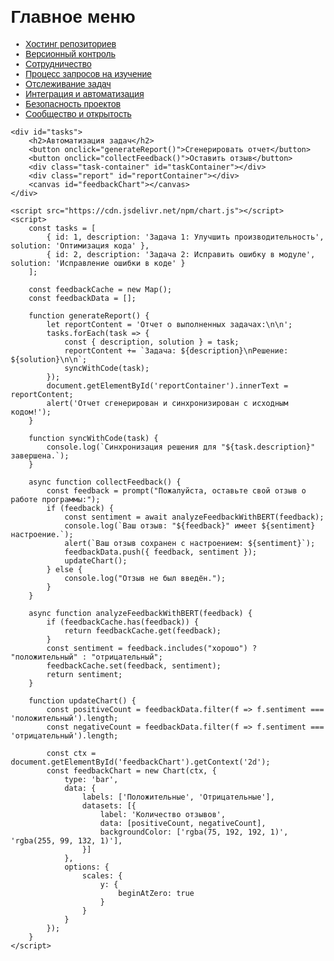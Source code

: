 <!DOCTYPE html>
<html lang="ru">
<head>
    <meta charset="UTF-8">
    <meta http-equiv="X-UA-Compatible" content="IE=edge">
    <meta name="viewport" content="width=device-width, initial-scale=1.0">
    <title>Прототип Программы</title>
    <style>
        body {
            font-family: Arial, sans-serif;
            margin: 20px;
        }
        button {
            margin-top: 10px;
        }
        .task-container {
            margin-top: 20px;
            padding: 10px;
            background-color: #f9f9f9;
        }
        .report {
            margin-top: 20px;
            padding: 10px;
            border: 1px solid #ddd;
            background-color: #eef;
        }
        canvas {
            margin-top: 20px;
        }
    </style>
</head>
<body>
    <h1>Главное меню</h1>
    <ul>
        <li><a href="#hosting">Хостинг репозиториев</a></li>
        <li><a href="#version-control">Версионный контроль</a></li>
        <li><a href="#collaboration">Сотрудничество</a></li>
        <li><a href="#pull-requests">Процесс запросов на изучение</a></li>
        <li><a href="#task-tracking">Отслеживание задач</a></li>
        <li><a href="#integration">Интеграция и автоматизация</a></li>
        <li><a href="#security">Безопасность проектов</a></li>
        <li><a href="#community">Сообщество и открытость</a></li>
    </ul>

    <div id="tasks">
        <h2>Автоматизация задач</h2>
        <button onclick="generateReport()">Сгенерировать отчет</button>
        <button onclick="collectFeedback()">Оставить отзыв</button>
        <div class="task-container" id="taskContainer"></div>
        <div class="report" id="reportContainer"></div>
        <canvas id="feedbackChart"></canvas>
    </div>

    <script src="https://cdn.jsdelivr.net/npm/chart.js"></script>
    <script>
        const tasks = [
            { id: 1, description: 'Задача 1: Улучшить производительность', solution: 'Оптимизация кода' },
            { id: 2, description: 'Задача 2: Исправить ошибку в модуле', solution: 'Исправление ошибки в коде' }
        ];

        const feedbackCache = new Map();
        const feedbackData = [];

        function generateReport() {
            let reportContent = 'Отчет о выполненных задачах:\n\n';
            tasks.forEach(task => {
                const { description, solution } = task;
                reportContent += `Задача: ${description}\nРешение: ${solution}\n\n`;
                syncWithCode(task);
            });
            document.getElementById('reportContainer').innerText = reportContent;
            alert('Отчет сгенерирован и синхронизирован с исходным кодом!');
        }

        function syncWithCode(task) {
            console.log(`Синхронизация решения для "${task.description}" завершена.`);
        }

        async function collectFeedback() {
            const feedback = prompt("Пожалуйста, оставьте свой отзыв о работе программы:");
            if (feedback) {
                const sentiment = await analyzeFeedbackWithBERT(feedback);
                console.log(`Ваш отзыв: "${feedback}" имеет ${sentiment} настроение.`);
                alert(`Ваш отзыв сохранен с настроением: ${sentiment}`);
                feedbackData.push({ feedback, sentiment });
                updateChart();
            } else {
                console.log("Отзыв не был введён.");
            }
        }

        async function analyzeFeedbackWithBERT(feedback) {
            if (feedbackCache.has(feedback)) {
                return feedbackCache.get(feedback);
            }
            const sentiment = feedback.includes("хорошо") ? "положительный" : "отрицательный";
            feedbackCache.set(feedback, sentiment);
            return sentiment;
        }

        function updateChart() {
            const positiveCount = feedbackData.filter(f => f.sentiment === 'положительный').length;
            const negativeCount = feedbackData.filter(f => f.sentiment === 'отрицательный').length;

            const ctx = document.getElementById('feedbackChart').getContext('2d');
            const feedbackChart = new Chart(ctx, {
                type: 'bar',
                data: {
                    labels: ['Положительные', 'Отрицательные'],
                    datasets: [{
                        label: 'Количество отзывов',
                        data: [positiveCount, negativeCount],
                        backgroundColor: ['rgba(75, 192, 192, 1)', 'rgba(255, 99, 132, 1)'],
                    }]
                },
                options: {
                    scales: {
                        y: {
                            beginAtZero: true
                        }
                    }
                }
            });
        }
    </script>
</body>
</html>
